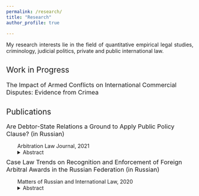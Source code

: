 ```yaml
---
permalink: /research/
title: "Research"
author_profile: true

---
```


<p align="justify">  
My research interests lie in the field of quantitative empirical legal studies, criminology, judicial politics, private and public international law.
</p>

<h2 style="margin-top: 30px; font-weight: normal;">Work in Progress</h2>

<div style="padding-left: 0px;"> 
  
  <h3 style="margin-top: 7.5px; margin-bottom: 5px; font-weight: normal;">The Impact of Armed Conflicts on International Commercial Disputes: Evidence from Crimea</h3> 

<h2 style="margin-top: 30px; font-weight: normal;">Publications</h2>

<div style="padding-left: 0px;"> 
  
  <h3 style="margin-top: 7.5px; margin-bottom: 5px; font-weight: normal;">Are Debtor-State Relations a Ground to Apply Public Policy Clause? (in Russian)</h3> 
  <p style="margin-bottom: 0; padding-left: 30px;">Arbitration Law Journal, 2021</p>
  
  <details>
    <summary style="padding-left: 30px;"> Abstract </summary>
    <p align="justify" style="padding-left: 30px; margin-bottom: 0px;">  
      The article examines the application of the public policy clause to debtors linked to the Russian Federation. It identifies two main types of connections: the debtor being a strategic state enterprise, and the state being the ultimate beneficiary of the debtor. The author notes that when evaluating the connection between the debtor and the state, Russian courts often fail to consider legal mechanisms designed to protect state interests, which influences their judicial decisions. By analyzing Russian legislation and comparing it with international practices from France, China, and Ukraine, the author argues that a connection between the debtor and the state should not automatically justify the application of the public policy clause.
    </p>
  </details>

  <h3 style="margin-top: 7.5px; margin-bottom: 5px; font-weight: normal;">Case Law Trends on Recognition and Enforcement of Foreign Arbitral Awards in the Russian Federation (in Russian) </h3>
  <p style="margin-bottom: 0; padding-left: 30px;">Matters of Russian and International Law, 2020</p>
  
  <details>
    <summary style="padding-left: 30px;"> Abstract </summary>
    <p align="justify" style="padding-left: 30px; margin-bottom: 0px;">  
      The study explores the case law of Russian arbitrazh (commercial) courts in enforcing foreign arbitral awards. The first part of the study delves into the legal regulations governing these relationships, assesses the outcomes of claims submitted to arbitrazh courts, and discusses the timelines for their resolution. It also identifies the preferred countries for arbitration according to Russian parties. The second part focuses on the public policy exception, examining its role and significance through case law and legal doctrine. The study highlights instances where courts have incorrectly interpreted this exception, in effect re-evaluating cases on merits. Although Russian courts implement interim measures on the assets of Russian debtors at foreign arbitration institutions – seemingly to ensure timely enforcement of decisions – this intended facilitation does not typically materialize.
    </p>
  </details>

  
</div>
